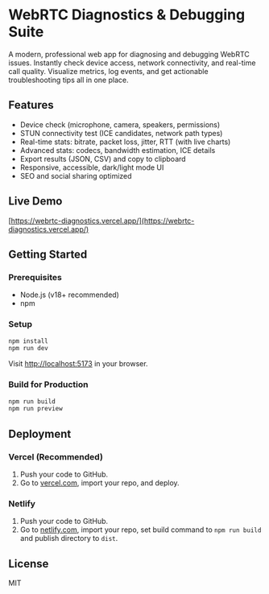  # WebRTC Diagnostics & Debugging Suite  

A modern, professional web app for diagnosing and debugging WebRTC issues. Instantly check device access, network connectivity, and real-time call quality. Visualize metrics, log events, and get actionable troubleshooting tips all in one place. 

## Features   
- Device check (microphone, camera, speakers, permissions)   
- STUN connectivity test (ICE candidates, network path types)   
- Real-time stats: bitrate, packet loss, jitter, RTT (with live charts)      
- Advanced stats: codecs, bandwidth estimation, ICE details    
- Export results (JSON, CSV) and copy to clipboard               
- Responsive, accessible, dark/light mode UI         
- SEO and social sharing optimized       
            
## Live Demo     
[https://webrtc-diagnostics.vercel.app/](https://webrtc-diagnostics.vercel.app/)     
      
## Getting Started              
                  
### Prerequisites           
- Node.js (v18+ recommended)          
- npm           
       
### Setup     
```bash    
npm install     
npm run dev 
```
Visit [http://localhost:5173](http://localhost:5173) in your browser.

### Build for Production
```bash
npm run build
npm run preview
```

## Deployment
### Vercel (Recommended)
1. Push your code to GitHub.
2. Go to [vercel.com](https://vercel.com/), import your repo, and deploy.

### Netlify
1. Push your code to GitHub.
2. Go to [netlify.com](https://netlify.com/), import your repo, set build command to `npm run build` and publish directory to `dist`.

## License
MIT
